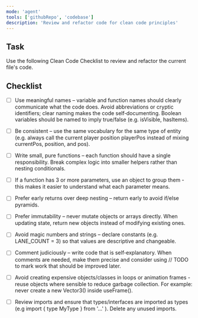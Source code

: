 ```yaml
---
mode: 'agent'
tools: ['githubRepo', 'codebase']
description: 'Review and refactor code for clean code principles'
---
```


## Task

Use the following Clean Code Checklist to review and refactor the current file's code.

## Checklist

- [ ] Use meaningful names – variable and function names should clearly communicate what the code does. Avoid abbreviations or cryptic identifiers; clear naming makes the code self‑documenting. Boolean variables should be named to imply true/false (e.g. isVisible, hasItems).

- [ ] Be consistent – use the same vocabulary for the same type of entity (e.g. always call the current player position playerPos instead of mixing currentPos, position, and pos).

- [ ] Write small, pure functions – each function should have a single responsibility. Break complex logic into smaller helpers rather than nesting conditionals.

- [ ] If a function has 3 or more parameters, use an object to group them - this makes it easier to understand what each parameter means.

- [ ] Prefer early returns over deep nesting – return early to avoid if/else pyramids.

- [ ] Prefer immutability – never mutate objects or arrays directly. When updating state, return new objects instead of modifying existing ones.

- [ ] Avoid magic numbers and strings – declare constants (e.g. LANE_COUNT = 3) so that values are descriptive and changeable.

- [ ] Comment judiciously – write code that is self‑explanatory. When comments are needed, make them precise and consider using // TODO to mark work that should be improved later.

- [ ] Avoid creating expensive objects/classes in loops or animation frames - reuse objects where sensible to reduce garbage collection. For example: never create a new Vector3() inside useFrame().

- [ ] Review imports and ensure that types/interfaces are imported as types (e.g import { type MyType } from '...' ). Delete any unused imports.
